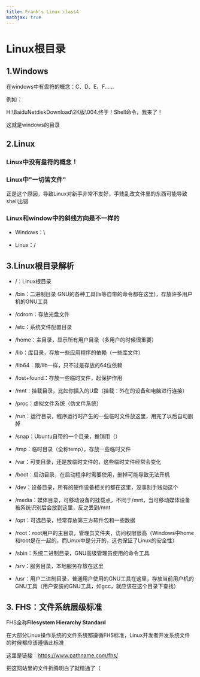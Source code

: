 ```yaml
---
title: Frank's Linux class4
mathjax: true
---
```


# Linux根目录

## 1.Windows

在windows中有盘符的概念：C、D、E、F......

例如：

H:\BaiduNetdiskDownload\2K版\004.终于！Shell命令，我来了！

这就是windows的目录



## 2.Linux

### Linux中没有盘符的概念！

### Linux中"一切皆文件"

正是这个原因，导致Linux对新手非常不友好，手贱乱改文件里的东西可能导致shell出错

### Linux和window中的斜线方向是不一样的

* Windows：\

* Linux：/

  

## 3.Linux根目录解析

* /：Linux根目录

* /bin：二进制目录 GNU的各种工具(ls等自带的命令都在这里)，存放许多用户机的GNU工具

* /cdrom：存放光盘文件

* /etc：系统文件配置目录

* /home：主目录，显示所有用户目录（多用户的时候很重要）

* /lib：库目录，存放一些应用程序的依赖（一些库文件）

* /lib64：跟/lib一样，只不过是存放的64位依赖

* /lost+found：存放一些临时文件，起保护作用

* /mnt：挂载目录，比如你插入的U盘（挂载：外在的设备和电脑进行连接）

* /proc：虚拟文件系统（伪文件系统）

* /run：运行目录，程序运行时产生的一些临时文件放这里，用完了以后自动删掉

* /snap：Ubuntu自带的一个目录，推销用（）

* /tmp：临时目录（全称temp），存放一些临时文件

* /var：可变目录，还是放临时文件的，这些临时文件经常会变化

* /boot：启动目录，在启动程序时需要使用，删掉可能导致无法开机

* /dev：设备目录，所有的硬件设备相关的都在这里，没事别手贱动这个

* /media：媒体目录，可移动设备的挂载点，不同于/mnt，当可移动媒体设备被系统识别后会放到这里，反之丢到/mnt

* /opt：可选目录，经常存放第三方软件包和一些数据

* /root：root用户的主目录，管理员文件夹，访问权限很高（Windows中home和root是在一起的，而Linux中是分开的，这也保证了Linux的安全性）

* /sbin：系统二进制目录，GNU高级管理员使用的命令工具

* /srv：服务目录，本地服务存放在这里

* /usr：用户二进制目录，普通用户使用的GNU工具在这里，存放当前用户机的GNU工具（用户安装的GNU工具，如gcc，就应该在这个目录下查找）

## 3. FHS：文件系统层级标准

FHS全称**Filesystem Hierarchy Standard**

在大部分Linux操作系统的文件系统都遵循FHS标准，Linux开发者开发系统文件的时候都应该遵循此标准

这里是链接：https://www.pathname.com/fhs/

把这网站里的文件折腾明白了就精通了（